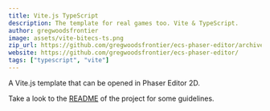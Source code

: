 ```yaml
---
title: Vite.js TypeScript
description: The template for real games too. Vite & TypeScript.
author: gregwoodsfrontier
image: assets/vite-bitecs-ts.png
zip_url: https://github.com/gregwoodsfrontier/ecs-phaser-editor/archive/refs/heads/master.zip 
website: https://github.com/gregwoodsfrontier/ecs-phaser-editor/
tags: ["typescript", "vite"]
---
```


A Vite.js template that can be opened in Phaser Editor 2D.

Take a look to the [README](https://github.com/gregwoodsfrontier/ecs-phaser-editor/) of the project for some guidelines.